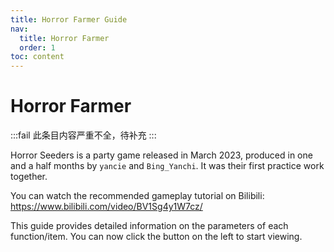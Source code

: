 ```yaml
---
title: Horror Farmer Guide
nav:
  title: Horror Farmer
  order: 1
toc: content
---
```


# Horror Farmer

:::fail
此条目内容严重不全，待补充
:::

Horror Seeders is a party game released in March 2023, produced in one and a half months by `yancie` and `Bing_Yanchi`. It was their first practice work together.

You can watch the recommended gameplay tutorial on Bilibili: https://www.bilibili.com/video/BV1Sg4y1W7cz/

This guide provides detailed information on the parameters of each function/item. You can now click the button on the left to start viewing.
